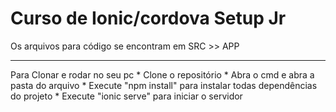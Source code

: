 # Curso de Ionic/cordova Setup Jr
Os arquivos para código se encontram em SRC >> APP

_____________________________________________________
Para Clonar e rodar no seu pc
    * Clone o repositório
    * Abra o cmd e abra a pasta do arquivo
    * Execute "npm install" para instalar todas dependências do projeto
    * Execute "ionic serve" para iniciar o servidor

